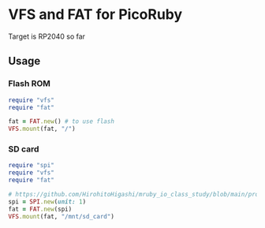 # VFS and FAT for PicoRuby

Target is RP2040 so far

## Usage

### Flash ROM

```ruby
require "vfs"
require "fat"

fat = FAT.new() # to use flash
VFS.mount(fat, "/")
```

### SD card

```ruby
require "spi"
require "vfs"
require "fat"

# https://github.com/HirohitoHigashi/mruby_io_class_study/blob/main/proposal_SPI.md
spi = SPI.new(unit: 1)
fat = FAT.new(spi)
VFS.mount(fat, "/mnt/sd_card")
```

